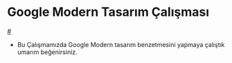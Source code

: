 # Google Modern Tasarım Çalışması
[#](moderngoogle.png)

- Bu Çalışmamızda Google Modern tasarım benzetmesini yapmaya çalıştık umarım beğenirsiniz.